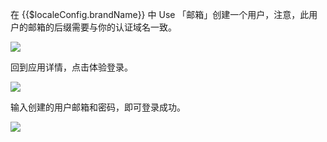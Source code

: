 <IntegrationDetailCard title="体验登录">

在 {{$localeConfig.brandName}} 中 Use 「邮箱」创建一个用户，注意，此用户的邮箱的后缀需要与你的认证域名一致。

![](~@imagesZhCn/integration/atlassian-cloud/3-1.png)

回到应用详情，点击体验登录。

![](~@imagesZhCn/integration/atlassian-cloud/3-2.png)

输入创建的用户邮箱和密码，即可登录成功。

![](~@imagesZhCn/integration/atlassian-cloud/3-3.png)

</IntegrationDetailCard>
